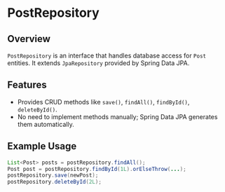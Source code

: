 # PostRepository

## Overview
`PostRepository` is an interface that handles database access for `Post` entities.
It extends `JpaRepository` provided by Spring Data JPA.

## Features
- Provides CRUD methods like `save()`, `findAll()`, `findById()`, `deleteById()`.
- No need to implement methods manually; Spring Data JPA generates them automatically.

## Example Usage
```java
List<Post> posts = postRepository.findAll();
Post post = postRepository.findById(1L).orElseThrow(...);
postRepository.save(newPost);
postRepository.deleteById(2L);
